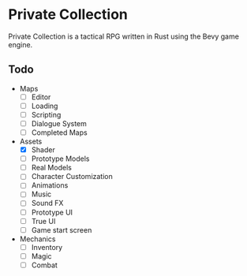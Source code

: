 # Private Collection

Private Collection is a tactical RPG written in Rust using the Bevy game engine.

## Todo

- Maps
    - [ ] Editor
    - [ ] Loading
    - [ ] Scripting
    - [ ] Dialogue System
    - [ ] Completed Maps
- Assets
    - [x] Shader
    - [ ] Prototype Models
    - [ ] Real Models
    - [ ] Character Customization
    - [ ] Animations
    - [ ] Music
    - [ ] Sound FX
    - [ ] Prototype UI
    - [ ] True UI
    - [ ] Game start screen
- Mechanics
    - [ ] Inventory
    - [ ] Magic
    - [ ] Combat
